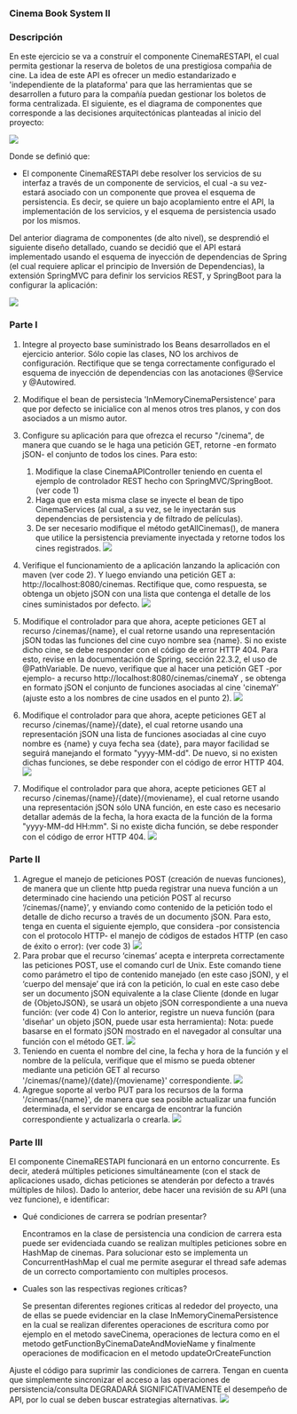 ### Cinema Book System II

### Descripción
En este ejercicio se va a construír el componente CinemaRESTAPI, el cual permita gestionar la reserva de boletos de una prestigiosa compañia de cine. La idea de este API es ofrecer un medio estandarizado e 'independiente de la plataforma' para que las herramientas que se desarrollen a futuro para la compañía puedan gestionar los boletos de forma centralizada. El siguiente, es el diagrama de componentes que corresponde a las decisiones arquitectónicas planteadas al inicio del proyecto:

![](https://gblobscdn.gitbook.com/assets%2F-LWJN2LirJZqzEmpZ3Gn%2F-LZZfsHSx6kl9-RZboII%2F-LZZfv59Gpg2S5lE0otJ%2FCompDiag.png?alt=media&token=e91b2607-00e8-4c97-8388-4b8f0b5fa9c8)

Donde se definió que:

* El componente CinemaRESTAPI debe resolver los servicios de su interfaz a través de un componente de servicios, el cual -a su vez- estará asociado con un componente que provea el esquema de persistencia. Es decir, se quiere un bajo acoplamiento entre el API, la implementación de los servicios, y el esquema de persistencia usado por los mismos.

Del anterior diagrama de componentes (de alto nivel), se desprendió el siguiente diseño detallado, cuando se decidió que el API estará implementado usando el esquema de inyección de dependencias de Spring (el cual requiere aplicar el principio de Inversión de Dependencias), la extensión SpringMVC para definir los servicios REST, y SpringBoot para la configurar la aplicación:


![](https://gblobscdn.gitbook.com/assets%2F-LWJN2LirJZqzEmpZ3Gn%2F-LZZfsHSx6kl9-RZboII%2F-LZZfymKY-PeZ3iascc3%2FClassDiagram.png?alt=media&token=c40e344b-823e-4c3a-a373-863684d2b960)

### Parte I

1. Integre al proyecto base suministrado los Beans desarrollados en el ejercicio anterior. Sólo copie las clases, NO los archivos de configuración. Rectifique que se tenga correctamente configurado el esquema de inyección de dependencias con las anotaciones @Service y @Autowired.

2. Modifique el bean de persistecia 'InMemoryCinemaPersistence' para que por defecto se inicialice con al menos otros tres planos, y con dos asociados a un mismo autor.

3. Configure su aplicación para que ofrezca el recurso "/cinema", de manera que cuando se le haga una petición GET, retorne -en formato jSON- el conjunto de todos los cines. Para esto:
    1. Modifique la clase CinemaAPIController teniendo en cuenta el ejemplo de controlador REST hecho con SpringMVC/SpringBoot. (ver code 1)
    2. Haga que en esta misma clase se inyecte el bean de tipo CinemaServices (al cual, a su vez, se le inyectarán sus dependencias de persistencia y de filtrado de películas).
    3. De ser necesario modifique el método getAllCinemas(), de manera que utilice la persistencia previamente inyectada y retorne todos los cines registrados.
    ![](https://cdn.discordapp.com/attachments/748398289514397717/752731826023301160/carbon-14.png)

4. Verifique el funcionamiento de a aplicación lanzando la aplicación con maven (ver code 2). Y luego enviando una petición GET a:  http://localhost:8080/cinemas. Rectifique que, como respuesta, se obtenga un objeto jSON con una lista que contenga el detalle de los cines suministados por defecto.
![](https://cdn.discordapp.com/attachments/748398289514397717/752728463978397746/Screen_Shot_2020-09-07_at_10.13.06_PM.png)
5. Modifique el controlador para que ahora, acepte peticiones GET al recurso /cinemas/{name}, el cual retorne usando una representación jSON todas las funciones del cine cuyo nombre sea {name}. Si no existe dicho cine, se debe responder con el código de error HTTP 404. Para esto, revise en la documentación de Spring, sección 22.3.2, el uso de @PathVariable. De nuevo, verifique que al hacer una petición GET -por ejemplo- a recurso http://localhost:8080/cinemas/cinemaY , se obtenga en formato jSON el conjunto de funciones asociadas al cine 'cinemaY' (ajuste esto a los nombres de cine usados en el punto 2).
![](https://cdn.discordapp.com/attachments/748398289514397717/752729649309810708/carbon-8.png)
6. Modifique el controlador para que ahora, acepte peticiones GET al recurso /cinemas/{name}/{date}, el cual retorne usando una representación jSON una lista de funciones asociadas al cine cuyo nombre es {name} y cuya fecha sea {date}, para mayor facilidad se seguirá manejando el formato "yyyy-MM-dd". De nuevo, si no existen dichas funciones, se debe responder con el código de error HTTP 404.
![](https://cdn.discordapp.com/attachments/748398289514397717/752729828553392148/carbon-9.png)
7. Modifique el controlador para que ahora, acepte peticiones GET al recurso /cinemas/{name}/{date}/{moviename}, el cual retorne usando una representación jSON sólo UNA función, en este caso es necesario detallar además de la fecha, la hora exacta de la función de la forma "yyyy-MM-dd HH:mm". Si no existe dicha función, se debe responder con el código de error HTTP 404.
![](https://cdn.discordapp.com/attachments/748398289514397717/752729987706126336/carbon-10.png)

### Parte II
1. Agregue el manejo de peticiones POST (creación de nuevas funciones), de manera que un cliente http pueda registrar una nueva función a un determinado cine haciendo una petición POST al recurso ‘/cinemas/{name}’, y enviando como contenido de la petición todo el detalle de dicho recurso a través de un documento jSON. Para esto, tenga en cuenta el siguiente ejemplo, que considera -por consistencia con el protocolo HTTP- el manejo de códigos de estados HTTP (en caso de éxito o error): (ver code 3)
![](https://cdn.discordapp.com/attachments/748398289514397717/752730094270939147/carbon-11.png)
2. Para probar que el recurso ‘cinemas’ acepta e interpreta correctamente las peticiones POST, use el comando curl de Unix. Este comando tiene como parámetro el tipo de contenido manejado (en este caso jSON), y el ‘cuerpo del mensaje’ que irá con la petición, lo cual en este caso debe ser un documento jSON equivalente a la clase Cliente (donde en lugar de {ObjetoJSON}, se usará un objeto jSON correspondiente a una nueva función: (ver code 4) Con lo anterior, registre un nueva función (para 'diseñar' un objeto jSON, puede usar esta herramienta): Nota: puede basarse en el formato jSON mostrado en el navegador al consultar una función con el método GET.
![](https://cdn.discordapp.com/attachments/748398289514397717/752740187142094888/Screen_Shot_2020-09-07_at_11.00.05_PM.png)
3. Teniendo en cuenta el nombre del cine, la fecha y hora de la función y el nombre de la película, verifique que el mismo se pueda obtener mediante una petición GET al recurso '/cinemas/{name}/{date}/{moviename}' correspondiente.
 ![](https://cdn.discordapp.com/attachments/748398289514397717/752740597097431081/Screen_Shot_2020-09-07_at_11.02.15_PM.png)
4. Agregue soporte al verbo PUT para los recursos de la forma '/cinemas/{name}', de manera que sea posible actualizar una función determinada, el servidor se encarga de encontrar la función correspondiente y actualizarla o crearla.
![](https://cdn.discordapp.com/attachments/748398289514397717/752730760544387222/carbon-12.png)

### Parte III
 El componente CinemaRESTAPI funcionará en un entorno concurrente. Es decir, atederá múltiples peticiones simultáneamente (con el stack de aplicaciones usado, dichas peticiones se atenderán por defecto a través múltiples de hilos). Dado lo anterior, debe hacer una revisión de su API (una vez funcione), e identificar:
 * Qué condiciones de carrera se podrían presentar?
 
    Encontramos en la clase de persistencia una condicion de carrera esta puede ser evidenciada cuando se realizan multiples peticiones sobre en HashMap de cinemas. Para solucionar esto se implementa un ConcurrentHashMap el cual me permite asegurar el thread safe ademas de un correcto comportamiento con multiples procesos. 
 * Cuales son las respectivas regiones críticas?
    
    Se presentan diferentes regiones criticas al rededor del proyecto, una de ellas se puede evidenciar en la clase InMemoryCinemaPersistence en la cual se realizan diferentes operaciones de escritura como por ejemplo en el metodo saveCinema, operaciones de lectura como en el metodo getFunctionByCinemaDateAndMovieName y finalmente operaciones de modificacion en el metodo updateOrCreateFunction 

 Ajuste el código para suprimir las condiciones de carrera. Tengan en cuenta que simplemente sincronizar el acceso a las operaciones de persistencia/consulta DEGRADARÁ SIGNIFICATIVAMENTE el desempeño de API, por lo cual se deben buscar estrategias alternativas.
![](https://cdn.discordapp.com/attachments/748398289514397717/752731305338470560/carbon-13.png)